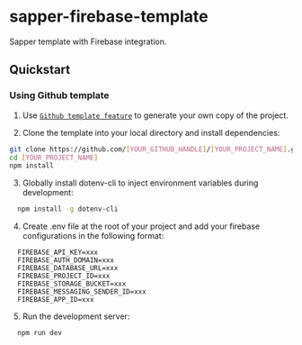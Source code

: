 # sapper-firebase-template

Sapper template with Firebase integration.

## Quickstart

### Using Github template

1. Use [`Github template feature`](https://help.github.com/en/github/creating-cloning-and-archiving-repositories/creating-a-repository-from-a-template) to generate your own copy of the project.

2. Clone the template into your local directory and install dependencies:

```bash
git clone https://github.com/[YOUR_GITHUB_HANDLE]/[YOUR_PROJECT_NAME].git
cd [YOUR_PROJECT_NAME]
npm install
```

3. Globally install dotenv-cli to inject environment variables during development:

```bash
  npm install -g dotenv-cli
```

4. Create .env file at the root of your project and add your firebase configurations in the following format:

```
  FIREBASE_API_KEY=xxx
  FIREBASE_AUTH_DOMAIN=xxx
  FIREBASE_DATABASE_URL=xxx
  FIREBASE_PROJECT_ID=xxx
  FIREBASE_STORAGE_BUCKET=xxx
  FIREBASE_MESSAGING_SENDER_ID=xxx
  FIREBASE_APP_ID=xxx
```

5. Run the development server:

```bash
  npm run dev
```
